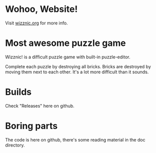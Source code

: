 Wohoo, Website!
=======
Visit [wizznic.org](http://wizznic.org/ "Website for the Wizznic! project") for more info.

Most awesome puzzle game
===
Wizznic! is a difficult puzzle game with built-in puzzle-editor.

Complete each puzzle by destroying all bricks. Bricks are destroyed by moving them next to each other. It's a lot more difficult than it sounds.

Builds
======
Check "Releases" here on github.

Boring parts
===
The code is here on github, there's some reading material in the doc directory.
